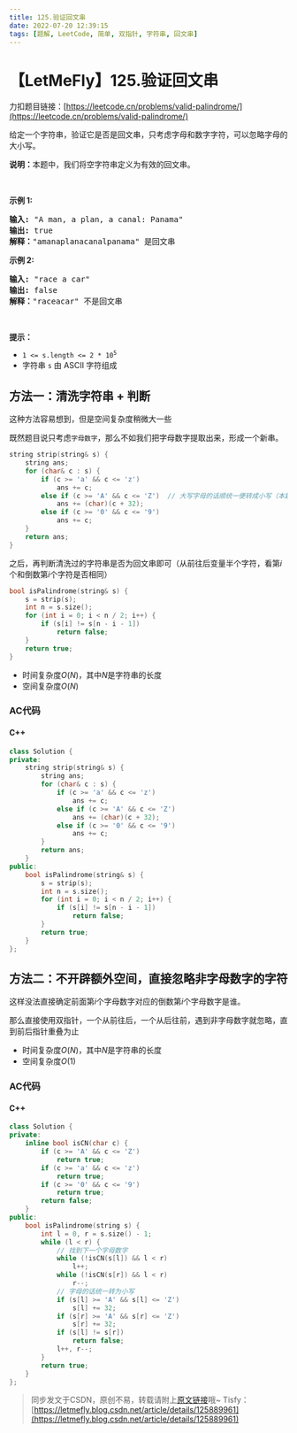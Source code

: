 ```yaml
---
title: 125.验证回文串
date: 2022-07-20 12:39:15
tags: [题解, LeetCode, 简单, 双指针, 字符串, 回文串]
---
```


# 【LetMeFly】125.验证回文串

力扣题目链接：[https://leetcode.cn/problems/valid-palindrome/](https://leetcode.cn/problems/valid-palindrome/)

<p>给定一个字符串，验证它是否是回文串，只考虑字母和数字字符，可以忽略字母的大小写。</p>

<p><strong>说明：</strong>本题中，我们将空字符串定义为有效的回文串。</p>

<p> </p>

<p><strong>示例 1:</strong></p>

<pre>
<strong>输入:</strong> "A man, a plan, a canal: Panama"
<strong>输出:</strong> true
<strong>解释：</strong>"amanaplanacanalpanama" 是回文串
</pre>

<p><strong>示例 2:</strong></p>

<pre>
<strong>输入:</strong> "race a car"
<strong>输出:</strong> false
<strong>解释：</strong>"raceacar" 不是回文串
</pre>

<p> </p>

<p><strong>提示：</strong></p>

<ul>
	<li><code>1 <= s.length <= 2 * 10<sup>5</sup></code></li>
	<li>字符串 <code>s</code> 由 ASCII 字符组成</li>
</ul>


    
## 方法一：清洗字符串 + 判断

这种方法容易想到，但是空间复杂度稍微大一些

既然题目说只考虑```字母数字```，那么不如我们把字母数字提取出来，形成一个新串。

```cpp
string strip(string& s) {
    string ans;
    for (char& c : s) {
        if (c >= 'a' && c <= 'z')
            ans += c;
        else if (c >= 'A' && c <= 'Z')  // 大写字母的话顺统一便转成小写（本题大小写不敏感）
            ans += (char)(c + 32);
        else if (c >= '0' && c <= '9')
            ans += c;
    }
    return ans;
}
```

之后，再判断清洗过的字符串是否为回文串即可（从前往后变量半个字符，看第$i$个和倒数第$i$个字符是否相同）

```cpp
bool isPalindrome(string& s) {
    s = strip(s);
    int n = s.size();
    for (int i = 0; i < n / 2; i++) {
        if (s[i] != s[n - i - 1])
            return false;
    }
    return true;
}
```

+ 时间复杂度$O(N)$，其中$N$是字符串的长度
+ 空间复杂度$O(N)$

### AC代码

#### C++

```cpp
class Solution {
private:
    string strip(string& s) {
        string ans;
        for (char& c : s) {
            if (c >= 'a' && c <= 'z')
                ans += c;
            else if (c >= 'A' && c <= 'Z')
                ans += (char)(c + 32);
            else if (c >= '0' && c <= '9')
                ans += c;
        }
        return ans;
    }
public:
    bool isPalindrome(string& s) {
        s = strip(s);
        int n = s.size();
        for (int i = 0; i < n / 2; i++) {
            if (s[i] != s[n - i - 1])
                return false;
        }
        return true;
    }
};
```

## 方法二：不开辟额外空间，直接忽略非字母数字的字符

这样没法直接确定前面第$i$个字母数字对应的倒数第$i$个字母数字是谁。

那么直接使用双指针，一个从前往后，一个从后往前，遇到非字母数字就忽略，直到前后指针重叠为止

+ 时间复杂度$O(N)$，其中$N$是字符串的长度
+ 空间复杂度$O(1)$

### AC代码

#### C++

```cpp
class Solution {
private:
    inline bool isCN(char c) {
        if (c >= 'A' && c <= 'Z')
            return true;
        if (c >= 'a' && c <= 'z')
            return true;
        if (c >= '0' && c <= '9')
            return true;
        return false;
    }
public:
    bool isPalindrome(string s) {
        int l = 0, r = s.size() - 1;
        while (l < r) {
            // 找到下一个字母数字
            while (!isCN(s[l]) && l < r)
                l++;
            while (!isCN(s[r]) && l < r)
                r--;
            // 字母的话统一转为小写
            if (s[l] >= 'A' && s[l] <= 'Z')
                s[l] += 32;
            if (s[r] >= 'A' && s[r] <= 'Z')
                s[r] += 32;
            if (s[l] != s[r])
                return false;
            l++, r--;
        }
        return true;
    }
};
```

> 同步发文于CSDN，原创不易，转载请附上[原文链接](https://blog.letmefly.xyz/2022/07/20/LeetCode%200125.%E9%AA%8C%E8%AF%81%E5%9B%9E%E6%96%87%E4%B8%B2/)哦~
> Tisfy：[https://letmefly.blog.csdn.net/article/details/125889961](https://letmefly.blog.csdn.net/article/details/125889961)
